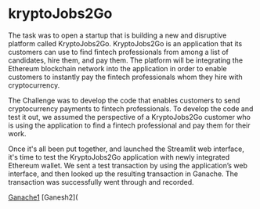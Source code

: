 # kryptoJobs2Go

The task was to open a startup that is building a new and disruptive platform called KryptoJobs2Go. KryptoJobs2Go is an application that its customers can use to find fintech professionals from among a list of candidates, hire them, and pay them. The platform will be integrating the Ethereum blockchain network into the application in order to enable customers to instantly pay the fintech professionals whom they hire with cryptocurrency.

The Challenge was to develop the code that enables customers to send cryptocurrency payments to fintech professionals. To develop the code and test it out, we assumed the perspective of a KryptoJobs2Go customer who is using the application to find a fintech professional and pay them for their work.

Once it's all been put together, and launched the Streamlit web interface, it's time to test the KryptoJobs2Go application with newly integrated Ethereum wallet. We sent a test transaction by using the application’s web interface, and then looked up the resulting transaction in Ganache. The transaction was successfully went through and recorded.

[Ganache1](https://github.com/AbuzarF/kryptoJobs2Go/blob/main/Ganache.PNG)
[Ganesh2](
